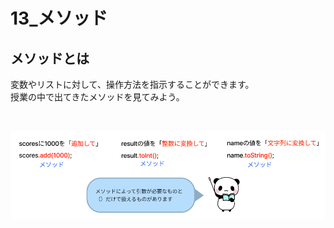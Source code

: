 # **13_メソッド**

## **メソッドとは**

変数やリストに対して、操作方法を指示することができます。  
授業の中で出てきたメソッドを見てみよう。

<br>

![method](img/10_method1-1.png)

<br>
